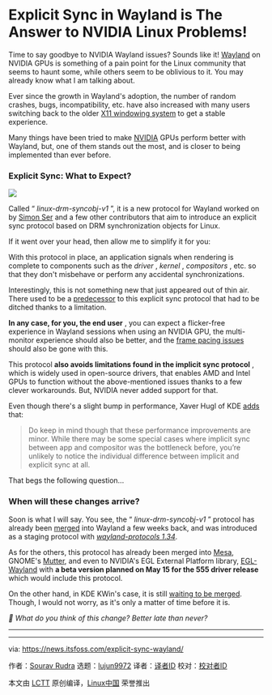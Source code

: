 [#]: subject: "Explicit Sync in Wayland is The Answer to NVIDIA Linux Problems!"
[#]: via: "https://news.itsfoss.com/explicit-sync-wayland/"
[#]: author: "Sourav Rudra https://news.itsfoss.com/author/sourav/"
[#]: collector: "lujun9972/lctt-scripts-1705972010"
[#]: translator: " "
[#]: reviewer: " "
[#]: publisher: " "
[#]: url: " "

Explicit Sync in Wayland is The Answer to NVIDIA Linux Problems!
======
Time to say goodbye to NVIDIA Wayland issues? Sounds like it!
[Wayland][1] on NVIDIA GPUs is something of a pain point for the Linux community that seems to haunt some, while others seem to be oblivious to it. You may already know what I am talking about.

Ever since the growth in Wayland's adoption, the number of random crashes, bugs, incompatibility, etc. have also increased with many users switching back to the older [X11 windowing system][2] to get a stable experience.

Many things have been tried to make [NVIDIA][3] GPUs perform better with Wayland, but, one of them stands out the most, and is closer to being implemented than ever before.

### Explicit Sync: What to Expect?

![][4]

Called “ _linux-drm-syncobj-v1_ ”, it is a new protocol for Wayland worked on by [Simon Ser][5] and a few other contributors that aim to introduce an explicit sync protocol based on DRM synchronization objects for Linux.

If it went over your head, then allow me to simplify it for you:

With this protocol in place, an application signals when rendering is complete to components such as the _driver_ , _kernel_ , _compositors_ , etc. so that they don't misbehave or perform any accidental synchronizations.

Interestingly, this is not something new that just appeared out of thin air. There used to be a [predecessor][6] to this explicit sync protocol that had to be ditched thanks to a limitation.

**In any case, for you, the end user** , you can expect a flicker-free experience in Wayland sessions when using an NVIDIA GPU, the multi-monitor experience should also be better, and the [frame pacing issues][7] should also be gone with this.

This protocol **also avoids limitations found in the implicit sync protocol** , which is widely used in open-source drivers, that enables AMD and Intel GPUs to function without the above-mentioned issues thanks to a few clever workarounds. But, NVIDIA never added support for that.

Even though there's a slight bump in performance, Xaver Hugl of KDE [adds][8] that:

> Do keep in mind though that these performance improvements are minor. While there may be some special cases where implicit sync between app and compositor was the bottleneck before, you’re unlikely to notice the individual difference between implicit and explicit sync at all.

That begs the following question...

### When will these changes arrive?

Soon is what I will say. You see, the “ _linux-drm-syncobj-v1_ ” protocol has already been [merged][9] into Wayland a few weeks back, and was introduced as a staging protocol with [_wayland-protocols 1.34_][10].

As for the others, this protocol has already been merged into [Mesa][11], GNOME's [Mutter][12], and even to NVIDIA's EGL External Platform library, [EGL-Wayland][13] with **a beta version planned on May 15 for the 555 driver release** which would include this protocol.

On the other hand, in KDE KWin's case, it is still [waiting to be merged][14]. Though, I would not worry, as it's only a matter of time before it is.

_💬 What do you think of this change? Better late than never?_

* * *

--------------------------------------------------------------------------------

via: https://news.itsfoss.com/explicit-sync-wayland/

作者：[Sourav Rudra][a]
选题：[lujun9972][b]
译者：[译者ID](https://github.com/译者ID)
校对：[校对者ID](https://github.com/校对者ID)

本文由 [LCTT](https://github.com/LCTT/TranslateProject) 原创编译，[Linux中国](https://linux.cn/) 荣誉推出

[a]: https://news.itsfoss.com/author/sourav/
[b]: https://github.com/lujun9972
[1]: https://wayland.freedesktop.org/
[2]: https://en.wikipedia.org/wiki/X_Window_System
[3]: https://www.nvidia.com/
[4]: https://news.itsfoss.com/content/images/2024/04/Explicit_Sync_Wayland.png
[5]: https://emersion.fr/
[6]: https://gitlab.freedesktop.org/wayland/wayland-protocols/-/blob/main/unstable/linux-explicit-synchronization/linux-explicit-synchronization-unstable-v1.xml
[7]: https://www.reddit.com/r/linux_gaming/comments/1b9mvzs/stutter_framepacing_issues_in_directx_games_under/
[8]: https://zamundaaa.github.io/wayland/2024/04/05/explicit-sync.html
[9]: https://gitlab.freedesktop.org/wayland/wayland-protocols/-/merge_requests/90
[10]: https://lists.freedesktop.org/archives/wayland-devel/2024-March/043537.html
[11]: https://gitlab.freedesktop.org/mesa/mesa/-/merge_requests/25709
[12]: https://gitlab.gnome.org/GNOME/mutter/-/merge_requests/3300
[13]: https://github.com/NVIDIA/egl-wayland/pull/104
[14]: https://invent.kde.org/plasma/kwin/-/merge_requests/4693
